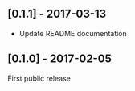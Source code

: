 ## [0.1.1] - 2017-03-13
- Update README documentation

## [0.1.0] - 2017-02-05

First public release
